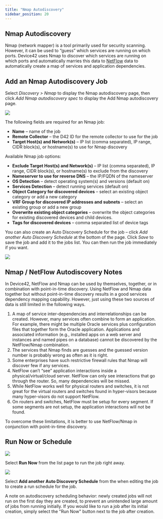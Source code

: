 ```yaml
---
title: "Nmap Autodiscovery"
sidebar_position: 20
---
```


## Nmap Autodiscovery

Nmap (network mapper) is a tool primarily used for security scanning. However, it can be used to “guess” which services are running on which ports. Device42 uses Nmap to discover which services are running on which ports and automatically marries this data to [NetFlow](https://docs.device42.com/auto-discovery/netflow-collector/) data to automatically create a map of services and application dependencies.

## Add an Nmap Autodiscovery Job

Select _Discovery > Nmap_ to display the Nmap autodiscovery page, then click _Add Nmap autodiscovery spec_ to display the Add Nmap autodiscovery page. 

![](/assets/images/D42-22946_nmap-ad-add-page.jpg)

The following fields are required for an Nmap job:

- **Name** – name of the job
- **Remote Collector** – the D42 ID for the remote collector to use for the job
- **Target Host(s) and Network(s)** – IP list (comma separated), IP range, CIDR block(s), or hostname(s) to use for Nmap discovery

Available Nmap job options:

- **Exclude Target Host(s) and Network(s)** – IP list (comma separated), IP range, CIDR block(s), or hostname(s) to exclude from the discovery
- **Nameserver to use for reverse DNS** – the IP/FQDN of the nameserver
- **OS Detection** – detect operating system(s) and versions (default on)
- **Services Detection** – detect running services (default on)
- **Object Category for discovered devices** – select an existing object category or add a new category
- **VRF Group for discovered IP addresses and subnets** – select an existing group or add a new group
- **Overwrite existing object categories** – overwrite the object categories for existing discovered devices and child devices.
- **Tags for discovered devices** – comma separated list of device tags

You can also create an Auto Discovery Schedule for the job – click _Add another Auto Discovery Schedule_ at the bottom of the page. Click _Save_ to save the job and add it to the jobs list. You can then run the job immediately if you want. 

![](/assets/images/D42-22946_nmap-ad-list-page.jpg)

## Nmap / NetFlow Autodiscovery Notes

In Device42, NetFlow and Nmap can be used by themselves, together, or in combination with point-in-time discovery. Using NetFlow and Nmap data together but without point-in-time discovery results in a good services dependency mapping capability. However, just using these two sources of data is still limited in the following ways.

1. A map of service inter-dependencies and interrelationships can be created. However, many services often combine to form an application. For example, there might be multiple Oracle services plus configuration files that together form the Oracle application. Applications and associated information (e.g., installed apps on a web server and instances and named pipes on a database) cannot be discovered by the NetFlow/Nmap combination.
2. The services that Nmap finds are guesses and the guessed version number is probably wrong as often as it is right.
3. Some enterprises have such restrictive firewall rules that Nmap will discover few if any services.
4. NetFlow can’t “see” application interactions inside a physical/virtual/cloud server. NetFlow can only see interactions that go through the router. So, many dependencies will be missed.
5. While NetFlow works well for physical routers and switches, it is not great for the virtual routers and switches found in hyper-visors because many hyper-visors do not support NetFlow.
6. On routers and switches, NetFlow must be setup for every segment. If some segments are not setup, the application interactions will not be found.

To overcome these limitations, it is better to use NetFlow/Nmap in conjunction with point-in-time discovery.

## Run Now or Schedule

![](/assets/images/image-700x115.png)

Select **Run Now** from the list page to run the job right away.

![](/assets/images/AD_Blade-Discovery-Run-Schedule.png)

Select **Add another Auto Discovery Schedule** from the when editing the job to create a run schedule for the job.

A note on autodiscovery scheduling behavior: newly created jobs will not run on the first day they are created, to prevent an unintended large amount of jobs from running initially. If you would like to run a job after its initial creation, simply select the "Run Now" button next to the job after creation.
